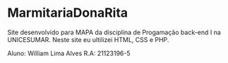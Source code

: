 # MarmitariaDonaRita
Site desenvolvido para MAPA da disciplina de Progamação back-end I na UNICESUMAR.
Neste site eu ultilizei HTML, CSS e PHP.

Aluno: William Lima Alves
R.A: 21123196-5
